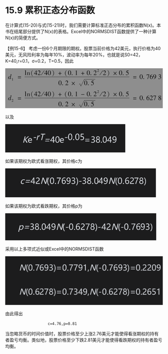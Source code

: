 # 15.9 累积正态分布函数

在计算式(15-20)与式(15-21)时，我们需要计算标准正态分布的累积函数N(x)。本书在结尾部分提供了N(x)的表格。Excel中的NORMSDIST函数提供了一种计算N(x)的简便方式。

【例15-6】 考虑一份6个月期限的期权。股票当前价格为42美元，执行价格为40美元，无风险利率为每年10%，波动率为每年20%，也就是说S0=42，K=40,r=0.1，σ=0.2，T=0.5，因此

![](images/2024-03-04-16-17-11.png)

以及

![](images/2024-03-04-16-17-28.png)

如果该期权为欧式看涨期权，其价格c为

![](images/2024-03-04-16-17-45.png)

如果该期权为欧式看跌期权，其价格p为

![](images/2024-03-04-16-18-02.png)

采用以上多项式近似或Excel中的NORMSDIST函数

![](images/2024-03-04-16-18-20.png)

由此得出

                       c=4.76,p=0.81

当忽略货币的时间价值时，股票价格至少上涨2.76美元才能使得看涨期权的持有者盈亏均衡。类似地，股票价格至少下跌2.81美元才能使得看跌期权的持有者盈亏均衡。